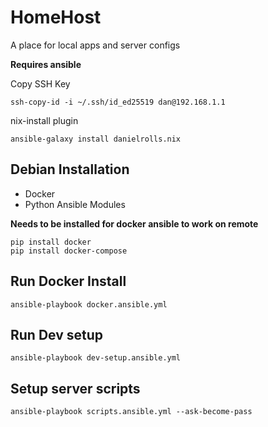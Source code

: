 # HomeHost
A place for local apps and server configs

**Requires ansible**

Copy SSH Key

```shell
ssh-copy-id -i ~/.ssh/id_ed25519 dan@192.168.1.1
```

nix-install plugin
```shell
ansible-galaxy install danielrolls.nix
```

## Debian Installation

- Docker
- Python Ansible Modules

**Needs to be installed for docker ansible to work on remote**

```shell
pip install docker
pip install docker-compose
```

## Run Docker Install

```shell
ansible-playbook docker.ansible.yml
```

## Run Dev setup

```shell
ansible-playbook dev-setup.ansible.yml
```

## Setup server scripts

```shell
ansible-playbook scripts.ansible.yml --ask-become-pass
```